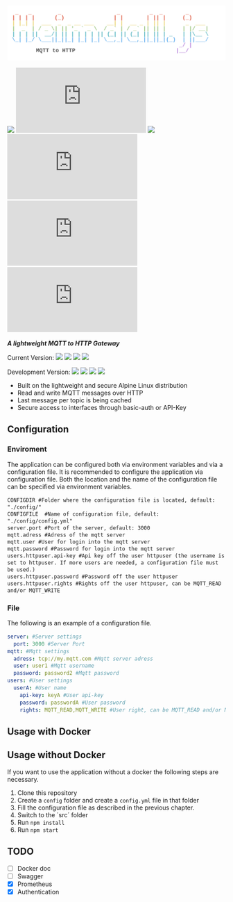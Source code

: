 ![#Heimdall.js](./docs/heimdall.svg)

![](https://img.shields.io/badge/base--image-alpine-blue?logo=docker&logoColor=white)
[![](https://img.shields.io/docker/stars/jschnabel/heimdall.js?logo=docker&logoColor=white)](https://hub.docker.com/r/jschnabel/heimdall.js) 
[![](https://img.shields.io/badge/docker%20build-automated-blue?logo=docker&logoColor=white)](https://github.com/joshua-schnabel/heimdall.js/actions?query=workflow%3Adocker)
[![](https://img.shields.io/docker/pulls/jschnabel/heimdall.js?logo=docker&logoColor=white)](https://hub.docker.com/r/jschnabel/heimdall.js) 
[![](https://img.shields.io/github/license/joshua-schnabel/heimdall.js?logo=github&logoColor=white)](https://github.com/joshua-schnabel/heimdall.js/blob/master/LICENSE) 
[![](https://img.shields.io/github/issues/joshua-schnabel/heimdall.js?logo=github&logoColor=white)](https://github.com/joshua-schnabel/heimdall.js/issues)

 ___A lightweight MQTT to HTTP Gateway___
 
Current Version: 
[![](https://img.shields.io/docker/v/jschnabel/heimdall.js/latest?color=yellow&logo=docker&logoColor=white)](https://hub.docker.com/r/jschnabel/heimdall.js/tags)
[![](https://img.shields.io/docker/image-size/jschnabel/heimdall.js/latest?logo=docker&logoColor=white)](https://microbadger.com/images/jschnabel/heimdall.js) 
[![](https://img.shields.io/github/workflow/status/joshua-schnabel/heimdall.js/docker/master?label=docker%20build&logo=docker&logoColor=white)](https://github.com/joshua-schnabel/heimdall.js/actions?query=branch%3Amaster+workflow%3Adocker)
[![](https://img.shields.io/github/last-commit/joshua-schnabel/heimdall.js/master?label=last%20change&logo=github&logoColor=white)](https://github.com/joshua-schnabel/heimdall.js/commits/master)


Development Version: 
[![](https://img.shields.io/docker/v/jschnabel/heimdall.js/latest-dev?color=yellow&logo=docker&logoColor=white)](https://hub.docker.com/r/jschnabel/heimdall.js/tags)
[![](https://img.shields.io/docker/image-size/jschnabel/heimdall.js/dev?logo=docker&logoColor=white)](https://microbadger.com/images/jschnabel/heimdall.js) 
[![](https://img.shields.io/github/workflow/status/joshua-schnabel/heimdall.js/docker/dev?label=docker%20build&logo=docker&logoColor=white)](https://github.com/joshua-schnabel/heimdall.js/actions?query=branch%3Adev+workflow%3Adocker)
[![](https://img.shields.io/github/last-commit/joshua-schnabel/heimdall.js/dev?label=last%20change&logo=github&logoColor=white)](https://github.com/joshua-schnabel/heimdall.js/commits/dev)

 * Built on the lightweight and secure Alpine Linux distribution
 * Read and write MQTT messages over HTTP
 * Last message per topic is being cached
 * Secure access to interfaces through basic-auth or API-Key

## Configuration

### Enviroment

The application can be configured both via environment variables and via a configuration file. It is recommended to configure the application via configuration file. Both the location and the name of the configuration file can be specified via environment variables.

```
CONFIGDIR #Folder where the configuration file is located, default: "./config/"
CONFIGFILE  #Name of configuration file, default: "./config/config.yml"
server.port #Port of the server, default: 3000
mqtt.adress #Adress of the mqtt server
mqtt.user #User for login into the mqtt server 
mqtt.password #Password for login into the mqtt server
users.httpuser.api-key #Api key off the user httpuser (the username is set to httpuser. If more users are needed, a configuration file must be used.)
users.httpuser.password #Password off the user httpuser
users.httpuser.rights #Rights off the user httpuser, can be MQTT_READ and/or MQTT_WRITE
```

### File

The following is an example of a configuration file.

```yml
server: #Server settings
  port: 3000 #Server Port
mqtt: #Mqtt settings
  adress: tcp://my.mqtt.com #Mqtt server adress
  user: user1 #Mqtt username 
  password: password2 #Mqtt password 
users: #User settings
  userA: #User name
    api-key: keyA #User api-key
    password: passwordA #User password
    rights: MQTT_READ,MQTT_WRITE #User right, can be MQTT_READ and/or MQTT_WRITE
```

## Usage with Docker

## Usage without Docker

If you want to use the application without a docker the following steps are necessary.

 1. Clone this repository
 1. Create a `config` folder and create a `config.yml` file in that folder
 2. Fill the configuration file as described in the previous chapter.
 2. Switch to the ´src´ folder
 3. Run `npm install`
 4. Run `npm start`

## TODO

- [ ] Docker doc
- [ ] Swagger
- [x] Prometheus
- [x] Authentication

